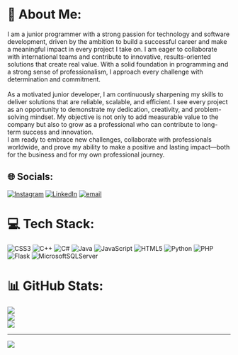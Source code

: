 # 💫 About Me:
I am a junior programmer with a strong passion for technology and software development, driven by the ambition to build a successful career and make a meaningful impact in every project I take on. I am eager to collaborate with international teams and contribute to innovative, results-oriented solutions that create real value. With a solid foundation in programming and a strong sense of professionalism, I approach every challenge with determination and commitment.<br><br>As a motivated junior developer, I am continuously sharpening my skills to deliver solutions that are reliable, scalable, and efficient. I see every project as an opportunity to demonstrate my dedication, creativity, and problem-solving mindset. My objective is not only to add measurable value to the company but also to grow as a professional who can contribute to long-term success and innovation.<br>I am ready to embrace new challenges, collaborate with professionals worldwide, and prove my ability to make a positive and lasting impact—both for the business and for my own professional journey.


## 🌐 Socials:
[![Instagram](https://img.shields.io/badge/Instagram-%23E4405F.svg?logo=Instagram&logoColor=white)](https://instagram.com/guillermo.olivas.5855) [![LinkedIn](https://img.shields.io/badge/LinkedIn-%230077B5.svg?logo=linkedin&logoColor=white)](https://linkedin.com/in/https://www.linkedin.com/in/guillermo-perez-olivas-653324369/) [![email](https://img.shields.io/badge/Email-D14836?logo=gmail&logoColor=white)](mailto:guillermoalbertoperezolivas@gmail.com) 

# 💻 Tech Stack:
![CSS3](https://img.shields.io/badge/css3-%231572B6.svg?style=for-the-badge&logo=css3&logoColor=white) ![C++](https://img.shields.io/badge/c++-%2300599C.svg?style=for-the-badge&logo=c%2B%2B&logoColor=white) ![C#](https://img.shields.io/badge/c%23-%23239120.svg?style=for-the-badge&logo=csharp&logoColor=white) ![Java](https://img.shields.io/badge/java-%23ED8B00.svg?style=for-the-badge&logo=openjdk&logoColor=white) ![JavaScript](https://img.shields.io/badge/javascript-%23323330.svg?style=for-the-badge&logo=javascript&logoColor=%23F7DF1E) ![HTML5](https://img.shields.io/badge/html5-%23E34F26.svg?style=for-the-badge&logo=html5&logoColor=white) ![Python](https://img.shields.io/badge/python-3670A0?style=for-the-badge&logo=python&logoColor=ffdd54) ![PHP](https://img.shields.io/badge/php-%23777BB4.svg?style=for-the-badge&logo=php&logoColor=white) ![Flask](https://img.shields.io/badge/flask-%23000.svg?style=for-the-badge&logo=flask&logoColor=white) ![MicrosoftSQLServer](https://img.shields.io/badge/Microsoft%20SQL%20Server-CC2927?style=for-the-badge&logo=microsoft%20sql%20server&logoColor=white)
# 📊 GitHub Stats:
![](https://github-readme-stats.vercel.app/api?username=Guillermo58&theme=dark&hide_border=false&include_all_commits=false&count_private=false)<br/>
![](https://nirzak-streak-stats.vercel.app/?user=Guillermo58&theme=dark&hide_border=false)<br/>
![](https://github-readme-stats.vercel.app/api/top-langs/?username=Guillermo58&theme=dark&hide_border=false&include_all_commits=false&count_private=false&layout=compact)

---
[![](https://visitcount.itsvg.in/api?id=Guillermo58&icon=0&color=0)](https://visitcount.itsvg.in)

<!-- Proudly created with GPRM ( https://gprm.itsvg.in ) -->